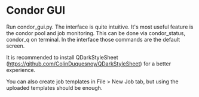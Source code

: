 # Condor GUI

Run condor_gui.py. 
The interface is quite intuitive. It's most useful feature is the condor pool and job monitoring. This can be done via condor_status, condor_q on terminal.
In the interface those commands are the default screen.

It is recommended to install QDarkStyleSheet (https://github.com/ColinDuquesnoy/QDarkStyleSheet) for a better experience.

You can also create job templates in File > New Job tab, but using the uploaded templates should be enough.
